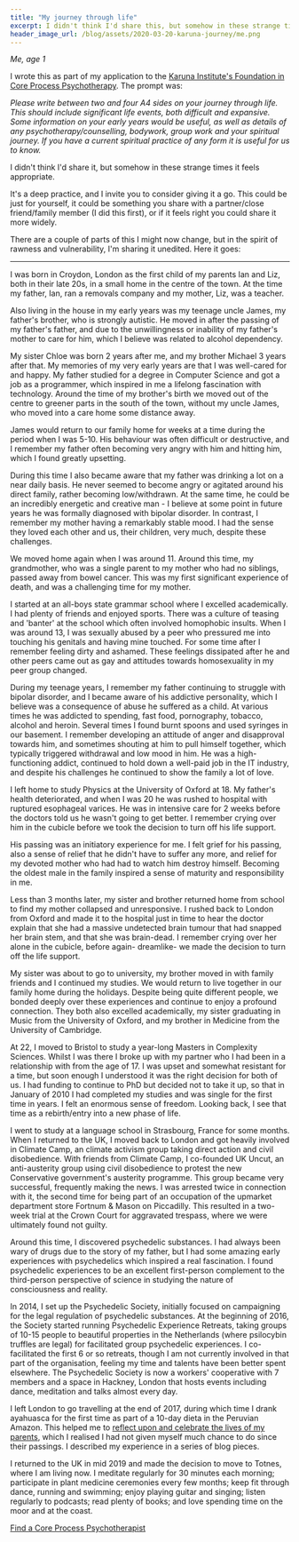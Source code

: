 ```yaml
---
title: "My journey through life"
excerpt: I didn't think I'd share this, but somehow in these strange times it feels appropriate.
header_image_url: /blog/assets/2020-03-20-karuna-journey/me.png
---
```


*Me, age 1*

I wrote this as part of my application to the [Karuna Institute's Foundation in Core Process Psychotherapy](https://www.karuna-institute.co.uk/foundation-training.html). The prompt was:

*Please write between two and four A4 sides on your journey through life. This should include significant life events, both difficult and expansive. Some information on your early years would be useful, as well as details of any psychotherapy/counselling, bodywork, group work and your spiritual journey. If you have a current spiritual practice of any form it is useful for us to know.*

I didn't think I'd share it, but somehow in these strange times it feels appropriate.

It's a deep practice, and I invite you to consider giving it a go. This could be just for yourself, it could be something you share with a partner/close friend/family member (I did this first), or if it feels right you could share it more widely.

There are a couple of parts of this I might now change, but in the spirit of rawness and vulnerability, I'm sharing it unedited. Here it goes:

---

I was born in Croydon, London as the first child of my parents Ian and Liz, both in their late 20s, in a small home in the centre of the town. At the time my father, Ian, ran a removals company and my mother, Liz, was a teacher.

Also living in the house in my early years was my teenage uncle James, my father's brother, who is strongly autistic. He moved in after the passing of my father's father, and due to the unwillingness or inability of my father's mother to care for him, which I believe was related to alcohol dependency.

My sister Chloe was born 2 years after me, and my brother Michael 3 years after that. My memories of my very early years are that I was well-cared for and happy. My father studied for a degree in Computer Science and got a job as a programmer, which inspired in me a lifelong fascination with technology. Around the time of my brother's birth we moved out of the centre to greener parts in the south of the town, without my uncle James, who moved into a care home some distance away.

James would return to our family home for weeks at a time during the period when I was 5-10. His behaviour was often difficult or destructive, and I remember my father often becoming very angry with him and hitting him, which I found greatly upsetting.

During this time I also became aware that my father was drinking a lot on a near daily basis. He never seemed to become angry or agitated around his direct family, rather becoming low/withdrawn. At the same time, he could be an incredibly energetic and creative man - I believe at some point in future years he was formally diagnosed with bipolar disorder. In contrast, I remember my mother having a remarkably stable mood. I had the sense they loved each other and us, their children, very much, despite these challenges.

We moved home again when I was around 11. Around this time, my grandmother, who was a single parent to my mother who had no siblings, passed away from bowel cancer. This was my first significant experience of death, and was a challenging time for my mother.

I started at an all-boys state grammar school where I excelled academically. I had plenty of friends and enjoyed sports. There was a culture of teasing and 'banter' at the school which often involved homophobic insults. When I was around 13, I was sexually abused by a peer who pressured me into touching his genitals and having mine touched. For some time after I remember feeling dirty and ashamed. These feelings dissipated after he and other peers came out as gay and attitudes towards homosexuality in my peer group changed.

During my teenage years, I remember my father continuing to struggle with bipolar disorder, and I became aware of his addictive personality, which I believe was a consequence of abuse he suffered as a child. At various times he was addicted to spending, fast food, pornography, tobacco, alcohol and heroin. Several times I found burnt spoons and used syringes in our basement. I remember developing an attitude of anger and disapproval towards him, and sometimes shouting at him to pull himself together, which typically triggered withdrawal and low mood in him. He was a high-functioning addict, continued to hold down a well-paid job in the IT industry, and despite his challenges he continued to show the family a lot of love.

I left home to study Physics at the University of Oxford at 18. My father's health deteriorated, and when I was 20 he was rushed to hospital with ruptured esophageal varices. He was in intensive care for 2 weeks before the doctors told us he wasn't going to get better. I remember crying over him in the cubicle before we took the decision to turn off his life support.

His passing was an initiatory experience for me. I felt grief for his passing, also a sense of relief that he didn't have to suffer any more, and relief for my devoted mother who had had to watch him destroy himself. Becoming the oldest male in the family inspired a sense of maturity and responsibility in me.

Less than 3 months later, my sister and brother returned home from school to find my mother collapsed and unresponsive. I rushed back to London from Oxford and made it to the hospital just in time to hear the doctor explain that she had a massive undetected brain tumour that had snapped her brain stem, and that she was brain-dead. I remember crying over her alone in the cubicle, before again- dreamlike- we made the decision to turn off the life support.

My sister was about to go to university, my brother moved in with family friends and I continued my studies. We would return to live together in our family home during the holidays. Despite being quite different people, we bonded deeply over these experiences and continue to enjoy a profound connection. They both also excelled academically, my sister graduating in Music from the University of Oxford, and my brother in Medicine from the University of Cambridge.

At 22, I moved to Bristol to study a year-long Masters in Complexity Sciences. Whilst I was there I broke up with my partner who I had been in a relationship with from the age of 17. I was upset and somewhat resistant for a time, but soon enough I understood it was the right decision for both of us. I had funding to continue to PhD but decided not to take it up, so that in January of 2010 I had completed my studies and was single for the first time in years. I felt an enormous sense of freedom. Looking back, I see that time as a rebirth/entry into a new phase of life.

I went to study at a language school in Strasbourg, France for some months. When I returned to the UK, I moved back to London and got heavily involved in Climate Camp, an climate activism group taking direct action and civil disobedience. With friends from Climate Camp, I co-founded UK Uncut, an anti-austerity group using civil disobedience to protest the new Conservative government's austerity programme. This group became very successful, frequently making the news. I was arrested twice in connection with it, the second time for being part of an occupation of the upmarket department store Fortnum & Mason on Piccadilly. This resulted in a two-week trial at the Crown Court for aggravated trespass, where we were ultimately found not guilty.

Around this time, I discovered psychedelic substances. I had always been wary of drugs due to the story of my father, but I had some amazing early experiences with psychedelics which inspired a real fascination. I found psychedelic experiences to be an excellent first-person complement to the third-person perspective of science in studying the nature of consciousness and reality.

In 2014, I set up the Psychedelic Society, initially focused on campaigning for the legal regulation of psychedelic substances. At the beginning of 2016, the Society started running Psychedelic Experience Retreats, taking groups of 10-15 people to beautiful properties in the Netherlands (where psilocybin truffles are legal) for facilitated group psychedelic experiences. I co-facilitated the first 6 or so retreats, though I am not currently involved in that part of the organisation, feeling my time and talents have been better spent elsewhere. The Psychedelic Society is now a workers' cooperative with 7 members and a space in Hackney, London that hosts events including dance, meditation and talks almost every day.

I left London to go travelling at the end of 2017, during which time I drank ayahuasca for the first time as part of a 10-day dieta in the Peruvian Amazon. This helped me to [reflect upon and celebrate the lives of my parents](https://medium.com/@stephenreid321/dieta-with-noya-rao-part-1-welcome-to-the-jungle-23bdefec1dad), which I realised I had not given myself much chance to do since their passings. I described my experience in a series of blog pieces.

I returned to the UK in mid 2019 and made the decision to move to Totnes, where I am living now. I meditate regularly for 30 minutes each morning; participate in plant medicine ceremonies every few months; keep fit through dance, running and swimming; enjoy playing guitar and singing; listen regularly to podcasts; read plenty of books; and love spending time on the moor and at the coast.

[Find a Core Process Psychotherapist](https://www.acpponline.net/)
